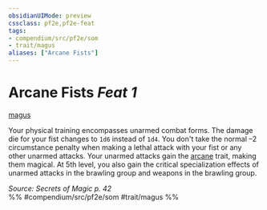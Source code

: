 ```yaml
---
obsidianUIMode: preview
cssclass: pf2e,pf2e-feat
tags:
- compendium/src/pf2e/som
- trait/magus
aliases: ["Arcane Fists"]
---
```

# Arcane Fists  *Feat 1*  
[magus](../../Rules/traits/magus-som.md)  


Your physical training encompasses unarmed combat forms. The damage die for your fist changes to `1d6` instead of `1d4`. You don't take the normal –2 circumstance penalty when making a lethal attack with your fist or any other unarmed attacks. Your unarmed attacks gain the [arcane](../../Rules/traits/arcane.md) trait, making them magical. At 5th level, you also gain the critical specialization effects of unarmed attacks in the brawling group and weapons in the brawling group.

*Source: Secrets of Magic p. 42*  
%% #compendium/src/pf2e/som #trait/magus %%